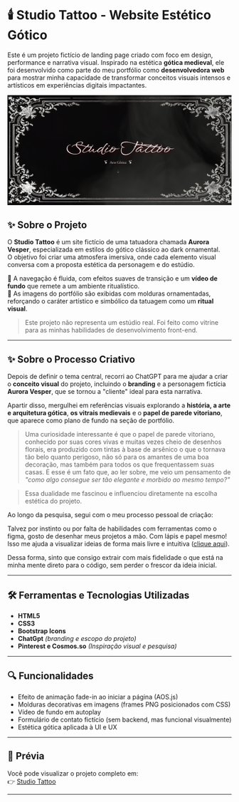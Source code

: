 # 🕯️ Studio Tattoo - Website Estético Gótico

Este é um projeto fictício de landing page criado com foco em design, performance e narrativa visual. Inspirado na estética **gótica medieval**, ele foi desenvolvido como parte do meu portfólio como **desenvolvedora web** para mostrar minha capacidade de transformar conceitos visuais intensos e artísticos em experiências digitais impactantes.

![Capa do Projeto](assets/img/capa.png)

## ✨ Sobre o Projeto

O **Studio Tattoo** é um site fictício de uma tatuadora chamada **Aurora Vesper**, especializada em estilos do gótico clássico ao dark ornamental.  
O objetivo foi criar uma atmosfera imersiva, onde cada elemento visual conversa com a proposta estética da personagem e do estúdio.

🔮 A navegação é fluida, com efeitos suaves de transição e um **vídeo de fundo** que remete a um ambiente ritualístico.  
🎨 As imagens do portfólio são exibidas com molduras ornamentadas, reforçando o caráter artístico e simbólico da tatuagem como um **ritual visual**.

> Este projeto não representa um estúdio real. Foi feito como vitrine para as minhas habilidades de desenvolvimento front-end.
---

## ✨ Sobre o Processo Criativo

Depois de definir o tema central, recorri ao ChatGPT para me ajudar a criar o **conceito visual** do projeto, incluindo o **branding** e a personagem fictícia **Aurora Vesper**, que se tornou a "cliente" ideal para esta narrativa.

Apartir disso, mergulhei em referências visuais explorando a **história, a arte e arquitetura gótica**, **os vitrais medievais** e o **papel de parede vitoriano**, que aparece como plano de fundo na seção de portfólio.

>Uma curiosidade interessante é que o papel de parede vitoriano, conhecido por suas cores vivas e muitas vezes cheio de desenhos florais, era produzido com tintas à base de arsênico o que o tornava tão belo quanto perigoso, não só para os amantes de uma boa decoração, mas também para todos os que frequentassem suas casas. 
>E esse é um fato que, ao ler sobre, me veio um pensamento de *"como algo consegue ser tão elegante e morbido ao mesmo tempo?"*

>Essa dualidade me fascinou e influenciou diretamente na escolha estética do projeto.

Ao longo da pesquisa, segui com o meu processo pessoal de criação:

Talvez por instinto ou por falta de habilidades com ferramentas como o figma, gosto de desenhar meus projetos a mão. Com lápis e papel mesmo! Isso me ajuda a visualizar ideias de forma mais livre e intuitiva ([clique aqui](assets/img/pic.jpg)).

Dessa forma, sinto que consigo extrair com mais fidelidade o que está na minha mente direto para o código, sem perder o frescor da ideia inicial.

---

## 🛠️ Ferramentas e Tecnologias Utilizadas

- **HTML5**  
- **CSS3**  
- **Bootstrap Icons**
- **ChatGpt** *(branding e escopo do projeto)*
- **Pinterest e Cosmos.so** 
*(Inspiração visual e pesquisa)* 

---

## 🔍 Funcionalidades

- Efeito de animação fade-in ao iniciar a página (AOS.js)  
- Molduras decorativas em imagens (frames PNG posicionados com CSS)  
- Vídeo de fundo em autoplay  
- Formulário de contato fictício (sem backend, mas funcional visualmente)  
- Estética gótica aplicada à UI e UX

---

## 📸 Prévia

Você pode visualizar o projeto completo em:  
👉 [Studio Tattoo](https://landing-page-goth-tattooer.vercel.app/)

---
